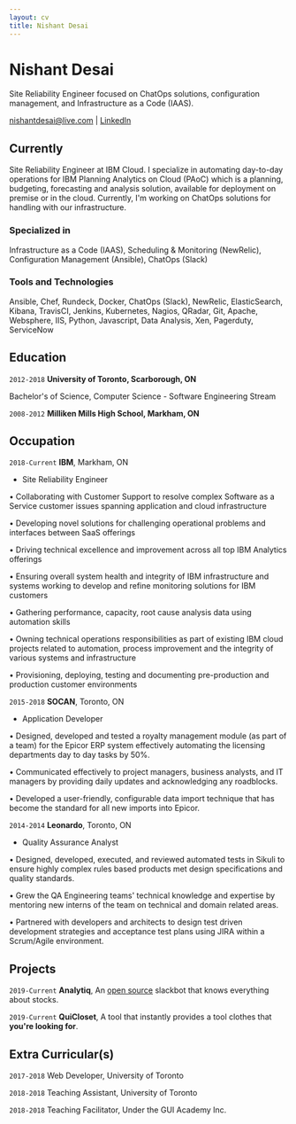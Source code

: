 ```yaml
---
layout: cv
title: Nishant Desai
---
```

# Nishant Desai
Site Reliability Engineer focused on ChatOps solutions, configuration management, and Infrastructure as a Code (IAAS). 

<div id="webaddress">
<a href="nishantdesai@live.com">nishantdesai@live.com</a>
| <a href="https://www.linkedin.com/in/nishant-desai/">LinkedIn</a>
</div>


## Currently

Site Reliability Engineer at IBM Cloud. I specialize in automating day-to-day operations for IBM Planning Analytics on Cloud (PAoC) which is a planning, budgeting, forecasting and analysis solution, available for deployment on premise or in the cloud. Currently, I'm working on ChatOps solutions for handling with our infrastructure.

### Specialized in

Infrastructure as a Code (IAAS), Scheduling & Monitoring (NewRelic), Configuration Management (Ansible), ChatOps (Slack)


### Tools and Technologies

Ansible, Chef, Rundeck, Docker, ChatOps (Slack), NewRelic, ElasticSearch, Kibana, TravisCI, Jenkins, Kubernetes, Nagios, QRadar, Git, Apache, Websphere, IIS, Python, Javascript, Data Analysis, Xen, Pagerduty, ServiceNow


## Education

`2012-2018`
__University of Toronto, Scarborough, ON__

Bachelor's of Science, Computer Science - Software Engineering Stream

`2008-2012`
__Milliken Mills High School, Markham, ON__

## Occupation

`2018-Current`
__IBM__, Markham, ON

- Site Reliability Engineer

• Collaborating with Customer Support to resolve complex Software as a Service customer issues spanning application and cloud infrastructure

• Developing novel solutions for challenging operational problems and interfaces between SaaS offerings

• Driving technical excellence and improvement across all top IBM Analytics offerings

• Ensuring overall system health and integrity of IBM infrastructure and systems working to develop and refine monitoring solutions for IBM customers

• Gathering performance, capacity, root cause analysis data using automation skills

• Owning technical operations responsibilities as part of existing IBM cloud projects related to automation, process improvement and the integrity of various systems and infrastructure

• Provisioning, deploying, testing and documenting pre-production and production customer environments

`2015-2018`
__SOCAN__, Toronto, ON

- Application Developer

• Designed, developed and tested a royalty management module (as part of a team) for the Epicor ERP system effectively automating the licensing departments day to day tasks by 50%.

• Communicated effectively to project managers, business analysts, and IT managers by providing daily updates and acknowledging any roadblocks.

• Developed a user-friendly, configurable data import technique that has become the standard for all new imports into Epicor.

`2014-2014`
__Leonardo__, Toronto, ON

- Quality Assurance Analyst

• Designed, developed, executed, and reviewed automated tests in Sikuli to ensure highly complex rules based products met design specifications and quality standards.

• Grew the QA Engineering teams' technical knowledge and expertise by mentoring new interns of the team on technical and domain related areas. 

• Partnered with developers and architects to design test driven development strategies and acceptance test plans using JIRA within a Scrum/Agile environment.

## Projects 
`2019-Current`
__Analytiq__, An [open source](https://github.com/desainis/analytiq) slackbot that knows everything about stocks. 

`2019-Current`
__QuiCloset__, A tool that instantly provides a tool clothes that **you're looking for**. 

## Extra Curricular(s)

`2017-2018`
Web Developer, University of Toronto

`2018-2018`
Teaching Assistant, University of Toronto

`2018-2018`
Teaching Facilitator, Under the GUI Academy Inc.